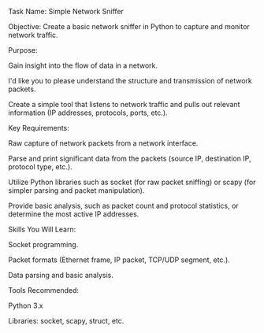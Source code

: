 Task Name: Simple Network Sniffer

Objective:
Create a basic network sniffer in Python to capture and monitor network traffic.


Purpose:

Gain insight into the flow of data in a network.

I'd like you to please understand the structure and transmission of network packets.

Create a simple tool that listens to network traffic and pulls out relevant information (IP addresses, protocols, ports, etc.).


Key Requirements:

Raw capture of network packets from a network interface.

Parse and print significant data from the packets (source IP, destination IP, protocol type, etc.).

Utilize Python libraries such as socket (for raw packet sniffing) or scapy (for simpler parsing and packet manipulation).

Provide basic analysis, such as packet count and protocol statistics, or determine the most active IP addresses.


Skills You Will Learn:

Socket programming.

Packet formats (Ethernet frame, IP packet, TCP/UDP segment, etc.).

Data parsing and basic analysis.

Tools Recommended:

Python 3.x

Libraries: socket, scapy, struct, etc.
